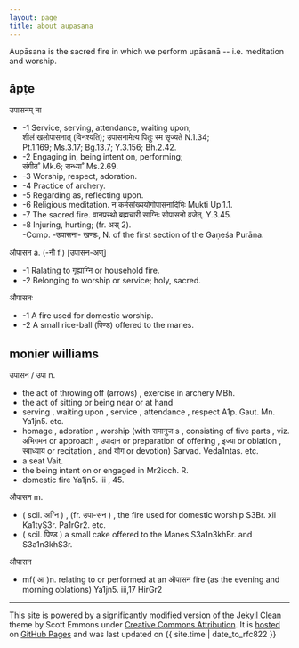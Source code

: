 ```yaml
---
layout: page
title: about aupasana
---
```


Aupāsana is the sacred fire in which we perform upāsanā -- i.e. meditation and worship.

## āpṭe

उपासनम् ना

* -1 Service, serving, attendance, waiting upon;
<br>शीलं खलोपासनात् (विनश्यति);
उपासनामेत्य पितुः स्म सृज्यते N.1.34;
<br>Pt.1.169; Ms.3.17; Bg.13.7; Y.3.156; Bh.2.42.
* -2 Engaging in, being intent on, performing;
<br>संगीत˚ Mk.6; सन्ध्या˚ Ms.2.69.
* -3 Worship, respect, adoration.
* -4 Practice of archery.
* -5 Regarding as, reflecting upon.
* -6 Religious meditation.
न कर्मसांख्ययोगोपासनादिभिः Mukti Up.1.1.
* -7 The sacred fire.
वानप्रस्थो ब्रह्मचारी साग्निः सोपासनो व्रजेत्. Y.3.45.
* -8 Injuring, hurting; (fr. अस् 2).
<br>-Comp. -उपासना- खण्डः, N. of the first section of the Gaṇeśa Purāṇa.

औपासन a. (-नी f.) [उपासन-अण्]

* -1 Ralating to गृह्याग्नि or household fire.
* -2 Belonging to worship or service; holy, sacred.

औपासनः

* -1 A fire used for domestic worship.
* -2 A small rice-ball (पिण्ड) offered to the manes.

## monier williams

उपासन / उपा n.

* the act of throwing off (arrows) , exercise in archery MBh.
* the act of sitting or being near or at hand
* serving , waiting upon , service , attendance , respect A1p. Gaut. Mn. Ya1jn5. etc.
* homage , adoration , worship (with रामानुज s , consisting of five parts , viz. अभिगमन or approach , उपादान or preparation of offering , इज्या or oblation , स्वाध्याय or recitation , and योग or devotion) Sarvad. Veda1ntas. etc.
* a seat Vait.
* the being intent on or engaged in Mr2icch. R.
* domestic fire Ya1jn5. iii , 45.

औपासन m.

* ( scil. अग्नि ) , (fr. उपा-सन ) , the fire used for domestic worship S3Br. xii Ka1tyS3r. Pa1rGr2. etc.
* ( scil. पिण्ड ) a small cake offered to the Manes S3a1n3khBr. and S3a1n3khS3r.

औपासन

* mf( आ )n. relating to or performed at an औपासन fire (as the evening and morning oblations) Ya1jn5. iii,17 HirGr2

<hr>
<p>This site is powered by a significantly modified version of the
	<a href="https://github.com/scotte/jekyll-clean">Jekyll Clean</a> theme by Scott Emmons</a>
    under <a href="http://creativecommons.org/licenses/by/4.0/">Creative Commons Attribution</a>.
    It is <a href="https://github.com/aupasana/aupasana.github.io">hosted</a> on <a href="https://pages.github.com">GitHub Pages</a>
    and was last updated on {{ site.time | date_to_rfc822 }}
</p>
